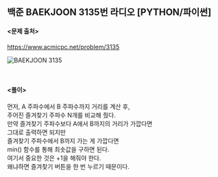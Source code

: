 ## 백준 BAEKJOON 3135번 라디오 [PYTHON/파이썬]

#### <문제 출처><br>
https://www.acmicpc.net/problem/3135

![BAEKJOON 3135](https://img1.daumcdn.net/thumb/R1280x0/?scode=mtistory2&fname=https%3A%2F%2Fblog.kakaocdn.net%2Fdn%2FboZ70S%2FbtsMI2xtE6e%2FaK1UtAKMb0j5g8c1dJOkK0%2Fimg.png)

<br>

#### <풀이><br>

먼저, A 주파수에서 B 주파수까지 거리를 계산 후,  
주어진 즐겨찾기 주파수 N개를 비교해 줬다.  
만약 즐겨찾기 주파수보다 A에서 B까지의 거리가 가깝다면  
그대로 출력하면 되지만  
즐겨찾기 주파수에서 B까지 가는 게 가깝다면  
min() 함수를 통해 최솟값을 구하면 된다.  
여기서 중요한 것은 +1을 해줘야 한다.  
왜냐하면 즐겨찾기 버튼을 한 번 누르기 때문이다.  